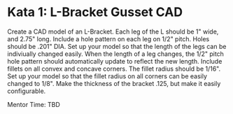 # Kata 1: L-Bracket Gusset CAD

Create a CAD model of an L-Bracket. Each leg of the L should be 1" wide, and 2.75" long. Include a hole pattern on each leg on 1/2" pitch. Holes should be .201" DIA. Set up your model so that the length of the legs can be indiviually changed easily. When the length of a leg changes, the 1/2" pitch hole pattern should automatically update to reflect the new length. Include fillets on all convex and concave corners. The fillet radius should be 1/16". Set up your model so that the fillet radius on all corners can be easily changed to 1/8". Make the thickness of the bracket .125, but make it easily configurable.

Mentor Time: TBD
